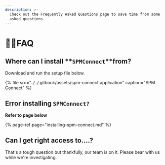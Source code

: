 ```yaml
---
description: >-
  Check out the Frequently Asked Questions page to save time from some commonly
  asked questions.
---
```


# 🙋‍♂️FAQ

## Where can I install **`SPMConnect`**from?

Download and run the setup file below.

{% file src="../../.gitbook/assets/spm-connect.application" caption="SPM Connect" %}

## Error installing `SPMConnect?`

**Refer to page below**

{% page-ref page="installing-spm-connect.md" %}

## Can I get right access to....?

That's a tough question but thankfully, our team is on it. Please bear with us while we're investigating.




